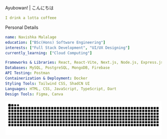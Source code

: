 <p>Ayubowan! | こんにちは</p>

```yaml
I drink a lotta coffeee
```
<p>Personal Details</p>

```yaml
name: Navishka Malalage
education: ["BSc(Hons) Software Engineering"]
interests: ["Full Stack Development", "UI/UX Designing"]
currently_learning: ["Cloud Computing"]  
```
```yaml
Frameworks & Libraries: React, React-Vite, Next.js, Node.js, Express.js  
Databases: MySQL, PostgreSQL, MongoDB, Firebase  
API Testing: Postman  
Containerization & Deployment: Docker
Styling Tools: Tailwind CSS, ShadCN UI
Languages: HTML, CSS, JavaScript, TypeScript, Dart
Design Tools: Figma, Canva  
```
![GitHub Snake Game](https://github.com/Navishh/Navishh/blob/output/github-snake.svg)

 














